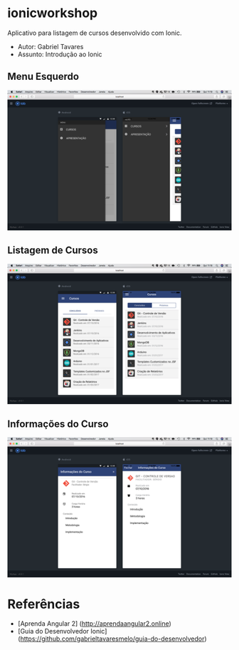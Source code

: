 ionicworkshop
======

Aplicativo para listagem de cursos desenvolvido com Ionic.

* Autor: Gabriel Tavares
* Assunto: Introdução ao Ionic


## Menu Esquerdo
![ScreenShot](https://github.com/gabrieltavaresmelo/ionicworkshop/raw/master/mockups/ionicworkshop01.png)

## Listagem de Cursos
![ScreenShot](https://github.com/gabrieltavaresmelo/ionicworkshop/raw/master/mockups/ionicworkshop02.png)

## Informações do Curso
![ScreenShot](https://github.com/gabrieltavaresmelo/ionicworkshop/raw/master/mockups/ionicworkshop03.png)


# Referências
* [Aprenda Angular 2] (http://aprendaangular2.online)
* [Guia do Desenvolvedor Ionic] (https://github.com/gabrieltavaresmelo/guia-do-desenvolvedor)